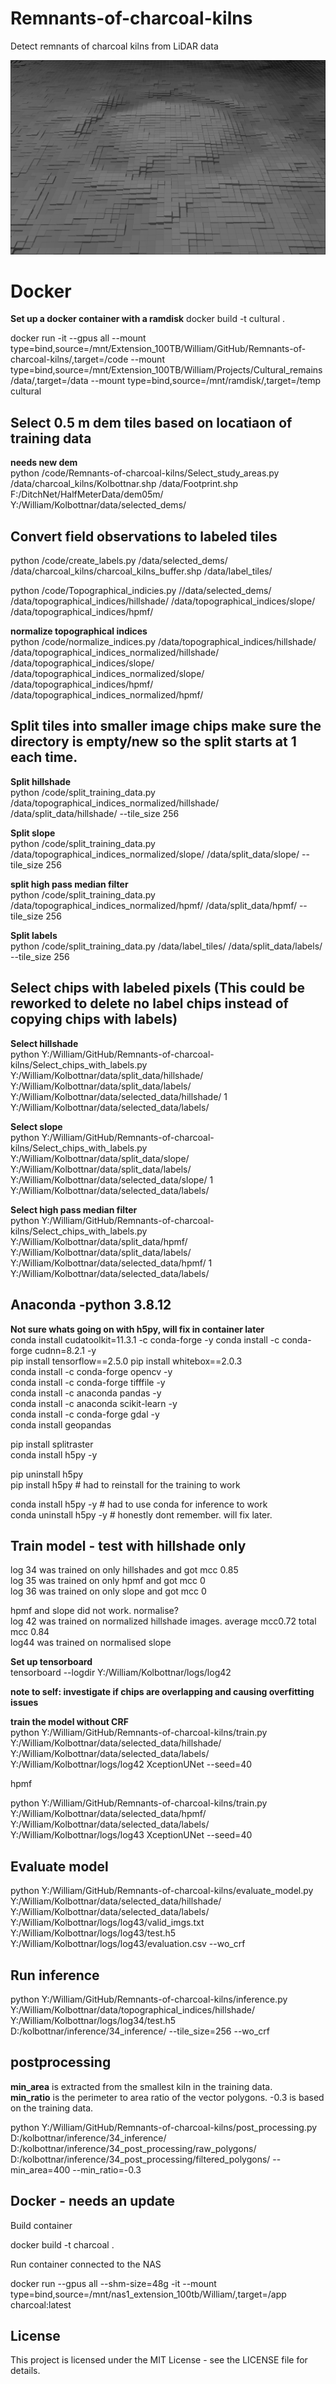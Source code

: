 # Remnants-of-charcoal-kilns
Detect remnants of charcoal kilns from LiDAR data

![alt text](BlackWhite_large_zoom_wide2.png)

# Docker
**Set up a docker container with a ramdisk**
docker build -t cultural .

docker run -it --gpus all --mount type=bind,source=/mnt/Extension_100TB/William/GitHub/Remnants-of-charcoal-kilns/,target=/code --mount type=bind,source=/mnt/Extension_100TB/William/Projects/Cultural_remains/data/,target=/data --mount type=bind,source=/mnt/ramdisk/,target=/temp cultural

## Select 0.5 m dem tiles based on locatiaon of training data
**needs new dem**  
python /code/Remnants-of-charcoal-kilns/Select_study_areas.py /data/charcoal_kilns/Kolbottnar.shp /data/Footprint.shp F:/DitchNet/HalfMeterData/dem05m/ Y:/William/Kolbottnar/data/selected_dems/

## Convert field observations to labeled tiles  
python /code/create_labels.py /data/selected_dems/ /data/charcoal_kilns/charcoal_kilns_buffer.shp /data/label_tiles/

python /code/Topographical_indicies.py //data/selected_dems/ /data/topographical_indices/hillshade/ /data/topographical_indices/slope/ /data/topographical_indices/hpmf/

**normalize topographical indices**  
python /code/normalize_indices.py /data/topographical_indices/hillshade/ /data/topographical_indices_normalized/hillshade/ /data/topographical_indices/slope/ /data/topographical_indices_normalized/slope/ /data/topographical_indices/hpmf/ /data/topographical_indices_normalized/hpmf/

## Split tiles into smaller image chips make sure the directory is empty/new so the split starts at 1 each time.  
**Split hillshade**  
python /code/split_training_data.py /data/topographical_indices_normalized/hillshade/ /data/split_data/hillshade/ --tile_size 256

**Split slope**  
python /code/split_training_data.py /data/topographical_indices_normalized/slope/ /data/split_data/slope/ --tile_size 256

**split high pass median filter**  
python /code/split_training_data.py /data/topographical_indices_normalized/hpmf/ /data/split_data/hpmf/ --tile_size 256

**Split labels**   
python /code/split_training_data.py /data/label_tiles/ /data/split_data/labels/ --tile_size 256

## Select chips with labeled pixels (This could be reworked to delete no label chips instead of copying chips with labels)
**Select hillshade**  
python Y:/William/GitHub/Remnants-of-charcoal-kilns/Select_chips_with_labels.py Y:/William/Kolbottnar/data/split_data/hillshade/ Y:/William/Kolbottnar/data/split_data/labels/ Y:/William/Kolbottnar/data/selected_data/hillshade/ 1 Y:/William/Kolbottnar/data/selected_data/labels/

**Select slope**  
python Y:/William/GitHub/Remnants-of-charcoal-kilns/Select_chips_with_labels.py Y:/William/Kolbottnar/data/split_data/slope/ Y:/William/Kolbottnar/data/split_data/labels/ Y:/William/Kolbottnar/data/selected_data/slope/ 1 Y:/William/Kolbottnar/data/selected_data/labels/

**Select high pass median filter**  
python Y:/William/GitHub/Remnants-of-charcoal-kilns/Select_chips_with_labels.py Y:/William/Kolbottnar/data/split_data/hpmf/ Y:/William/Kolbottnar/data/split_data/labels/ Y:/William/Kolbottnar/data/selected_data/hpmf/ 1 Y:/William/Kolbottnar/data/selected_data/labels/

## Anaconda -python 3.8.12  
**Not sure whats going on with h5py, will fix in container later**  
conda install cudatoolkit=11.3.1 -c conda-forge -y
conda install -c conda-forge cudnn=8.2.1 -y  
pip install tensorflow==2.5.0
pip install whitebox==2.0.3   
conda install -c conda-forge opencv -y  
conda install -c conda-forge tifffile -y  
conda install -c anaconda pandas -y  
conda install -c anaconda scikit-learn -y  
conda install -c conda-forge gdal -y  
conda install geopandas

pip install splitraster  
conda install h5py -y

pip uninstall h5py   
pip install h5py # had to reinstall for the training to work  

conda install h5py -y # had to use conda for inference to work  
conda uninstall h5py -y # honestly dont remember. will fix later.  













## Train model - test with hillshade only  
log 34 was trained on only hillshades and got mcc 0.85  
log 35 was trained on only hpmf and got mcc 0  
log 36 was trained on only slope and got mcc 0  

hpmf and slope did not work. normalise?  
log 42 was trained on normalized hillshade images. average mcc0.72 total mcc 0.84  
log44 was trained on normalised slope  

**Set up tensorboard**  
tensorboard --logdir Y:/William/Kolbottnar/logs/log42

**note to self: investigate if chips are overlapping and causing overfitting issues**  

**train the model without CRF**  
python Y:/William/GitHub/Remnants-of-charcoal-kilns/train.py Y:/William/Kolbottnar/data/selected_data/hillshade/ Y:/William/Kolbottnar/data/selected_data/labels/ Y:/William/Kolbottnar/logs/log42 XceptionUNet --seed=40 

hpmf  

python Y:/William/GitHub/Remnants-of-charcoal-kilns/train.py Y:/William/Kolbottnar/data/selected_data/hpmf/ Y:/William/Kolbottnar/data/selected_data/labels/ Y:/William/Kolbottnar/logs/log43 XceptionUNet --seed=40 

## Evaluate model
python Y:/William/GitHub/Remnants-of-charcoal-kilns/evaluate_model.py Y:/William/Kolbottnar/data/selected_data/hillshade/ Y:/William/Kolbottnar/data/selected_data/labels/ Y:/William/Kolbottnar/logs/log43/valid_imgs.txt Y:/William/Kolbottnar/logs/log43/test.h5 Y:/William/Kolbottnar/logs/log43/evaluation.csv --wo_crf

## Run inference
python Y:/William/GitHub/Remnants-of-charcoal-kilns/inference.py Y:/William/Kolbottnar/data/topographical_indices/hillshade/ Y:/William/Kolbottnar/logs/log34/test.h5 D:/kolbottnar/inference/34_inference/ --tile_size=256 --wo_crf

## postprocessing
**min_area** is extracted from the smallest kiln in the training data.  
**min_ratio** is the perimeter to area ratio of the vector polygons. -0.3 is based on the training data.  

python Y:/William/GitHub/Remnants-of-charcoal-kilns/post_processing.py D:/kolbottnar/inference/34_inference/ D:/kolbottnar/inference/34_post_processing/raw_polygons/ D:/kolbottnar/inference/34_post_processing/filtered_polygons/ --min_area=400 --min_ratio=-0.3

## Docker - needs an update
Build container  

docker build -t charcoal .  

Run container connected to the NAS  

docker run --gpus all --shm-size=48g -it --mount type=bind,source=/mnt/nas1_extension_100tb/William/,target=/app charcoal:latest   


## License
This project is licensed under the MIT License - see the LICENSE file for details.
